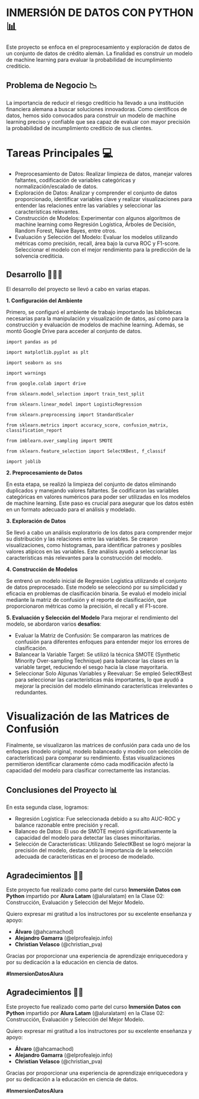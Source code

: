 
# INMERSIÓN DE DATOS CON PYTHON 📊

Este proyecto se enfoca en el preprocesamiento y exploración de datos de un conjunto de datos de crédito alemán. La finalidad es construir un modelo de machine learning para evaluar la probabilidad de incumplimiento crediticio.



## Problema de Negocio 📉

La importancia de reducir el riesgo crediticio ha llevado a una institución financiera alemana a buscar soluciones innovadoras. Como científicos de datos, hemos sido convocados para construir un modelo de machine learning preciso y confiable que sea capaz de evaluar con mayor precisión la probabilidad de incumplimiento crediticio de sus clientes.
# Tareas Principales 💻

- Preprocesamiento de Datos: Realizar limpieza de datos, manejar valores faltantes, codificación de variables categóricas y normalización/escalado de datos.
- Exploración de Datos: Analizar y comprender el conjunto de datos proporcionado, identificar variables clave y realizar visualizaciones para entender las relaciones entre las variables y seleccionar las características relevantes.
- Construcción de Modelos: Experimentar con algunos algoritmos de machine learning como Regresión Logística, Árboles de Decisión, Random Forest, Naive Bayes, entre otros.
- Evaluación y Selección del Modelo: Evaluar los modelos utilizando métricas como precisión, recall, área bajo la curva ROC y F1-score. Seleccionar el modelo con el mejor rendimiento para la predicción de la solvencia crediticia.
## Desarrollo 👩🏻‍💻

El desarrollo del proyecto se llevó a cabo en varias etapas. 

**1. Configuración del Ambiente**

Primero, se configuró el ambiente de trabajo importando las bibliotecas necesarias para la manipulación y visualización de datos, así como para la construcción y evaluación de modelos de machine learning. Además, se montó Google Drive para acceder al conjunto de datos.

```import pandas as pd```

```import matplotlib.pyplot as plt```

```import seaborn as sns```

```import warnings```

```from google.colab import drive```

```from sklearn.model_selection import train_test_split```

```from sklearn.linear_model import LogisticRegression```

```from sklearn.preprocessing import StandardScaler```

```from sklearn.metrics import accuracy_score, confusion_matrix, classification_report```

```from imblearn.over_sampling import SMOTE```

```from sklearn.feature_selection import SelectKBest, f_classif```

```import joblib```

**2. Preprocesamiento de Datos**

En esta etapa, se realizó la limpieza del conjunto de datos eliminando duplicados y manejando valores faltantes. Se codificaron las variables categóricas en valores numéricos para poder ser utilizadas en los modelos de machine learning. Este paso es crucial para asegurar que los datos estén en un formato adecuado para el análisis y modelado.

**3. Exploración de Datos**

Se llevó a cabo un análisis exploratorio de los datos para comprender mejor su distribución y las relaciones entre las variables. Se crearon visualizaciones, como histogramas, para identificar patrones y posibles valores atípicos en las variables. Este análisis ayudó a seleccionar las características más relevantes para la construcción del modelo.

**4. Construcción de Modelos**

Se entrenó un modelo inicial de Regresión Logística utilizando el conjunto de datos preprocesado. Este modelo se seleccionó por su simplicidad y eficacia en problemas de clasificación binaria. Se evaluó el modelo inicial mediante la matriz de confusión y el reporte de clasificación, que proporcionaron métricas como la precisión, el recall y el F1-score.

**5. Evaluación y Selección del Modelo**
Para mejorar el rendimiento del modelo, se abordaron varios **desafíos**:

- Evaluar la Matriz de Confusión: Se compararon las matrices de confusión para diferentes enfoques para entender mejor los errores de clasificación.
- Balancear la Variable Target: Se utilizó la técnica SMOTE (Synthetic Minority Over-sampling Technique) para balancear las clases en la variable target, reduciendo el sesgo hacia la clase mayoritaria.
- Seleccionar Solo Algunas Variables y Reevaluar: Se empleó SelectKBest para seleccionar las características más importantes, lo que ayudó a mejorar la precisión del modelo eliminando características irrelevantes o redundantes.

# Visualización de las Matrices de Confusión

Finalmente, se visualizaron las matrices de confusión para cada uno de los enfoques (modelo original, modelo balanceado y modelo con selección de características) para comparar su rendimiento. Estas visualizaciones permitieron identificar claramente cómo cada modificación afectó la capacidad del modelo para clasificar correctamente las instancias.

## Conclusiones del Proyecto 📊

En esta segunda clase, logramos:

- Regresión Logística: Fue seleccionada debido a su alto AUC-ROC y balance razonable entre precisión y recall.
- Balanceo de Datos: El uso de SMOTE mejoró significativamente la capacidad del modelo para detectar las clases minoritarias.
- Selección de Características: Utilizando SelectKBest se logró mejorar la precisión del modelo, destacando la importancia de la selección adecuada de características en el proceso de modelado.


## Agradecimientos 👏🏻

Este proyecto fue realizado como parte del curso **Inmersión Datos con Python** impartido por **Alura Latam** (@aluralatam) en la Clase 02: Construcción, Evaluación y Selección del Mejor Modelo.

Quiero expresar mi gratitud a los instructores por su excelente enseñanza y apoyo:

- **Álvaro** (@ahcamachod)
- **Alejandro Gamarra** (@elprofealejo.info)
- **Christian Velasco** (@christian_pva)

Gracias por proporcionar una experiencia de aprendizaje enriquecedora y por su dedicación a la educación en ciencia de datos.

**#InmersionDatosAlura**
## Agradecimientos 👏🏻

Este proyecto fue realizado como parte del curso **Inmersión Datos con Python** impartido por **Alura Latam** (@aluralatam) en la Clase 02: Construcción, Evaluación y Selección del Mejor Modelo.

Quiero expresar mi gratitud a los instructores por su excelente enseñanza y apoyo:

- **Álvaro** (@ahcamachod)
- **Alejandro Gamarra** (@elprofealejo.info)
- **Christian Velasco** (@christian_pva)

Gracias por proporcionar una experiencia de aprendizaje enriquecedora y por su dedicación a la educación en ciencia de datos.

**#InmersionDatosAlura**